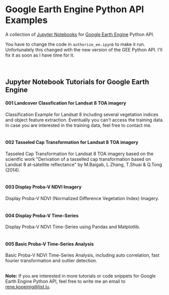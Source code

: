 # Google Earth Engine Python API Examples
A collection of [Jupyter Notebooks](http://jupyter.org/) for [Google Earth Engine](https://earthengine.google.com/) Python API.

You have to change the code in `authorize_ee.ipynb` to make it run. Unfortunately this changed with the new version of the GEE Python API. I'll fix it as soon as I have time for it.<br><br><br>

## Jupyter Notebook Tutorials for Google Earth Engine


#### 001 Landcover Classfication for Landsat 8 TOA imagery
Classification Example for Landsat 8 including several vegetation indices and object feature extraction. Eventually you can't access the training data. In case you are interested in the training data, feel free to contact me.<br><br>
#### 002 Tasseled Cap Transformation for Landsat 8 TOA imagery
Tasseled Cap Transformation for Landsat 8 TOA imagery based on the scientfic work "Derivation of a tasselled cap transformation based on Landsat 8 at-satellite reflectance" by M.Baigab, L.Zhang, T.Shuai & Q.Tong (2014).<br><br>
#### 003 Display Proba-V NDVI Imagery
Display Proba-V NDVI (Normalized Difference Vegetation Index) Imagery.<br><br>
#### 004 Display Proba-V Time-Series
Display Proba-V NDVI Time-Series using Pandas and Matplotlib.<br><br>
#### 005 Basic Proba-V Time-Series Analysis
Basic Proba-V NDVI Time-Series Analysis, including auto correlation, fast fourier transformation and outlier detection.<br><br>


**Note:** If you are interested in more tutorials or code snippets for Google Earth Engine Python API, feel free to write me an email to rene.kopeinig@list.lu.
